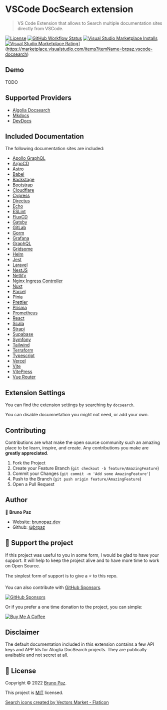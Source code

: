 # VSCode DocSearch extension

> VS Code Extension that allows to Search multiple documentation sites directly from VSCode.

[![License](https://img.shields.io/badge/License-MIT-yellow.svg?style=for-the-badge)](LICENSE)
[![GitHub Workflow Status](https://img.shields.io/github/workflow/status/brpaz/vscode-docsearch/CI?style=for-the-badge)]()
[![Visual Studio Marketplace Installs](https://img.shields.io/visual-studio-marketplace/i/brpaz.vscode-docsearch?style=for-the-badge)](https://marketplace.visualstudio.com/items?itemName=brpaz.docsearch)
[![Visual Studio Marketplace Rating](https://img.shields.io/visual-studio-marketplace/r/b?style=for-the-badge)](https://img.shields.io/visual-studio-marketplace/i/brpaz.docsearch?style=for-the-badge)](https://marketplace.visualstudio.com/items?itemName=brpaz.vscode-docsearch)

## Demo

TODO

## Supported Providers

- [Algolia Docsearch](https://docsearch.algolia.com/)
- [Mkdocs](https://www.mkdocs.org/)
- [DevDocs](https://devdocs.io/)


## Included Documentation

The following documentation sites are included:

* [Apollo GraphQL](https://www.apollographql.com/docs/)
* [ArgoCD](https://argoproj.github.io/argo-cd/)
* [Astro](https://astrocloud.io/docs)
* [Babel](https://babeljs.io/docs/en/)
* [Backstage](https://backstage.io/docs)
* [Bootstrap](https://getbootstrap.com/docs/)
* [Cloudflare](https://developers.cloudflare.com/docs)
* [Cypress](https://docs.cypress.io/)
* [Directus](https://docs.directus.io/)
* [Echo](https://echo.labstack.com/guide)
* [ESLint](https://eslint.org/docs/user-guide/)
* [FluxCD](https://fluxcd.io/docs/)
* [Gatsby](https://www.gatsbyjs.org/docs/)
* [GitLab](https://docs.gitlab.com/)
* [Gorm](https://gorm.io/docs/)
* [Grafana](https://grafana.com/docs/)
* [GraphQL](https://graphql.org/learn/)
* [Gridsome](https://gridsome.org/docs/)
* [Helm](https://helm.sh/docs/)
* [Jest](https://jestjs.io/docs/en/getting-started)
* [Laravel](https://laravel.com/docs)
* [NestJS](https://docs.nestjs.com/)
* [Netlify](https://docs.netlify.com/)
* [Nginx Ingress Controller](https://kubernetes.github.io/ingress-nginx/user-guide/)
* [Nuxt](https://nuxtjs.org/guide)
* [Parcel](https://parceljs.org/docs.html)
* [Pinia](https://pinia.vuejs.org/)
* [Prettier](https://prettier.io/docs/en/index.html)
* [Prisma](https://docs.prisma.io/)
* [Prometheus](https://prometheus.io/docs/)
* [React](https://reactjs.org/docs/getting-started.html)
* [Scala](https://docs.scala-lang.org/)
* [Strapi](https://strapi.io/documentation)
* [Supabase](https://docs.supabase.io/)
* [Symfony](https://symfony.com/doc/current/index.html)
* [Tailwind](https://tailwindcss.com/docs)
* [Terraform](https://developer.hashicorp.com/terraform/docs)
* [Typescript](https://www.typescriptlang.org/docs/)
* [Vercel](https://vercel.com/docs)
* [Vite](https://github.com/vitejs/vite/blob/master/README.md)
* [VitePress](https://vitepress.org/docs/)
* [Vue Router](https://router.vuejs.org/)



## Extension Settings

You can find the extension settings by searching by `docsearch`.

You can disable documnetation you might not need, or add your own.


## Contributing

Contributions are what make the open source community such an amazing place to be learn, inspire, and create. Any contributions you make are **greatly appreciated**.

1. Fork the Project
2. Create your Feature Branch (`git checkout -b feature/AmazingFeature`)
3. Commit your Changes (`git commit -m 'Add some AmazingFeature'`)
4. Push to the Branch (`git push origin feature/AmazingFeature`)
5. Open a Pull Request

## Author

👤 **Bruno Paz**

* Website: [brunopaz.dev](https://brunopaz.dev)
* Github: [@brpaz](https://github.com/brpaz)


## 💛 Support the project

If this project was useful to you in some form, I would be glad to have your support.  It will help to keep the project alive and to have more time to work on Open Source.

The sinplest form of support is to give a ⭐️ to this repo.

You can also contribute with [GitHub Sponsors](https://github.com/sponsors/brpaz).

[![GitHub Sponsors](https://img.shields.io/badge/GitHub%20Sponsors-Sponsor%20Me-red?style=for-the-badge)](https://github.com/sponsors/brpaz)


Or if you prefer a one time donation to the project, you can simple:

<a href="https://www.buymeacoffee.com/Z1Bu6asGV" target="_blank"><img src="https://www.buymeacoffee.com/assets/img/custom_images/orange_img.png" alt="Buy Me A Coffee" style="height: auto !important;width: auto !important;" ></a>


## Disclaimer

The default documentation included in this extension contains a few API keys and APP Ids for Aloglia DocSearch projects. They are publically avaibable and not secret at all.

## 📝 License


Copyright © 2022 [Bruno Paz](https://github.com/brpaz).

This project is [MIT](https://opensource.org/licenses/MIT) licensed.

<a href="https://www.flaticon.com/free-icons/search" title="search icons">Search icons created by Vectors Market - Flaticon</a>
